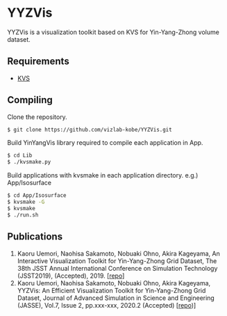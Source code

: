 # YYZVis
YYZVis is a visualization toolkit based on KVS for Yin-Yang-Zhong volume dataset.

## Requirements
* [KVS](https://github.com/naohisas/KVS)

## Compiling
Clone the repository.
```bash
$ git clone https://github.com/vizlab-kobe/YYZVis.git
```

Build YinYangVis library required to compile each application in App.
```bash
$ cd Lib
$ ./kvsmake.py
```

Build applications with kvsmake in each application directory. e.g.) App/Isosurface
```bash
$ cd App/Isosurface
$ kvsmake -G
$ kvsmake
$ ./run.sh
```

## Publications

1. Kaoru Uemori, Naohisa Sakamoto, Nobuaki Ohno, Akira Kageyama, An Interactive Visualization Toolkit for Yin-Yang-Zhong Grid Dataset, The 38th JSST Annual International Conference on Simulation Technology (JSST2019), (Accepted), 2019. [[repo](https://github.com/vizlab-kobe-paper/2019_JSST__KaoruUemori)]
2. Kaoru Uemori, Naohisa Sakamoto, Nobuaki Ohno, Akira Kageyama, YYZVis: An Efficient Visualization Toolkit for Yin-Yang-Zhong Grid Dataset, Journal of Advanced Simulation in Science and Engineering (JASSE), Vol.7, Issue 2, pp.xxx-xxx, 2020.2 (Accepted) [[repo](https://github.com/vizlab-kobe-paper/2020_JASSE__KaoruUemori))]
